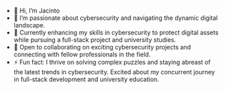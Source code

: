 - 👋 Hi, I’m Jacinto
- 👀 I’m passionate about cybersecurity and navigating the dynamic digital landscape.
- 🌱 Currently enhancing my skills in cybersecurity to protect digital assets while pursuing a full-stack project and university studies.
- 💞️ Open to collaborating on exciting cybersecurity projects and connecting with fellow professionals in the field.
- ⚡ Fun fact: I thrive on solving complex puzzles and staying abreast of the latest trends in cybersecurity. Excited about my concurrent journey in full-stack development and university education.


<!---
JacintoL/JacintoL is a ✨ special ✨ repository because its `README.md` (this file) appears on your GitHub profile.
You can click the Preview link to take a look at your changes.
--->
